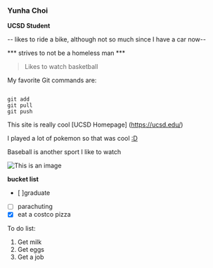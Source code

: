 ### Yunha Choi ###

**UCSD Student**

-- likes to ride a bike, although not so much since I have a car now--

*** strives to not be a homeless man ***

> Likes to watch basketball

My favorite Git commands are:
```

git add
git pull
git push
```

This site is really cool [UCSD Homepage] (https://ucsd.edu/)

I played a lot of pokemon so that was cool [:D](pokemon.jfif)

Baseball is another sport I like to watch

![This is an image](https://tse4.mm.bing.net/th?id=OIP.xo1nckQWXFAHUZIgGQxa_QHaE8&pid=Api&P=0&w=242&h=162)


**bucket list**
- [ ]graduate
- [ ] parachuting
- [x] eat a costco pizza

To do list:
1. Get milk
2. Get eggs
3. Get a job

